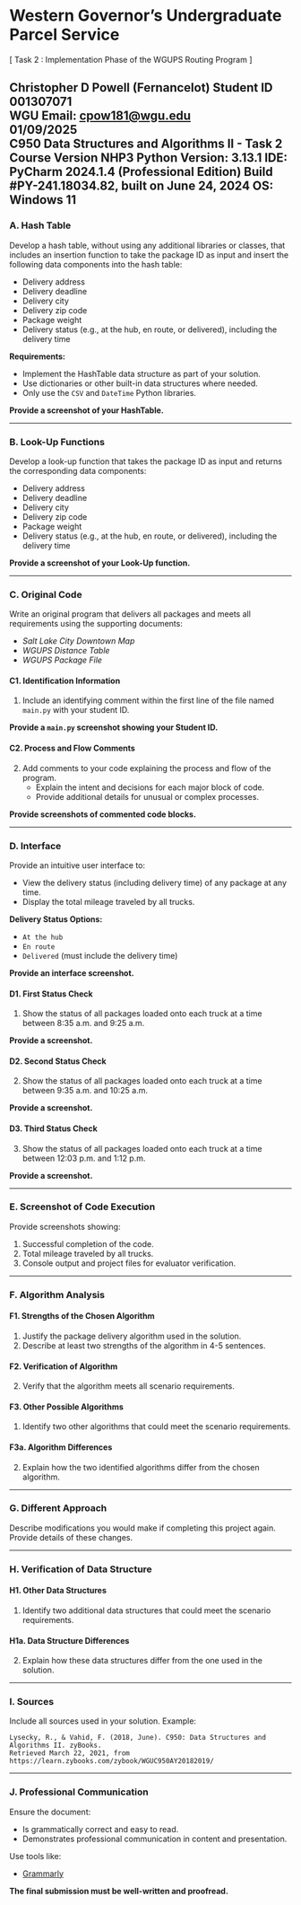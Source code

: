 # Western Governor’s Undergraduate Parcel Service

[ Task 2 : Implementation Phase of the WGUPS Routing Program ]

Christopher D Powell  (Fernancelot)
Student ID 001307071  
WGU Email: cpow181@wgu.edu  
01/09/2025  
C950 Data Structures and Algorithms II - Task 2
Course Version NHP3
Python Version: 3.13.1
IDE: PyCharm 2024.1.4 (Professional Edition)
Build #PY-241.18034.82, built on June 24, 2024
OS: Windows 11
---
### A. Hash Table

Develop a hash table, without using any additional libraries or classes, that includes an insertion function to take the package ID as input and insert the following data components into the hash table:

- Delivery address
- Delivery deadline
- Delivery city
- Delivery zip code
- Package weight
- Delivery status (e.g., at the hub, en route, or delivered), including the delivery time

**Requirements:**
- Implement the HashTable data structure as part of your solution.
- Use dictionaries or other built-in data structures where needed.
- Only use the `CSV` and `DateTime` Python libraries.

**Provide a screenshot of your HashTable.**

---

### B. Look-Up Functions

Develop a look-up function that takes the package ID as input and returns the corresponding data components:

- Delivery address
- Delivery deadline
- Delivery city
- Delivery zip code
- Package weight
- Delivery status (e.g., at the hub, en route, or delivered), including the delivery time

**Provide a screenshot of your Look-Up function.**

---

### C. Original Code

Write an original program that delivers all packages and meets all requirements using the supporting documents:
- *Salt Lake City Downtown Map*
- *WGUPS Distance Table*
- *WGUPS Package File*

#### C1. Identification Information

1. Include an identifying comment within the first line of the file named `main.py` with your student ID.

**Provide a `main.py` screenshot showing your Student ID.**

#### C2. Process and Flow Comments

2. Add comments to your code explaining the process and flow of the program.
   - Explain the intent and decisions for each major block of code.
   - Provide additional details for unusual or complex processes.

**Provide screenshots of commented code blocks.**

---

### D. Interface

Provide an intuitive user interface to:

- View the delivery status (including delivery time) of any package at any time.
- Display the total mileage traveled by all trucks.

**Delivery Status Options:**
- `At the hub`
- `En route`
- `Delivered` (must include the delivery time)

**Provide an interface screenshot.**

#### D1. First Status Check

1. Show the status of all packages loaded onto each truck at a time between 8:35 a.m. and 9:25 a.m.

**Provide a screenshot.**

#### D2. Second Status Check

2. Show the status of all packages loaded onto each truck at a time between 9:35 a.m. and 10:25 a.m.

**Provide a screenshot.**

#### D3. Third Status Check

3. Show the status of all packages loaded onto each truck at a time between 12:03 p.m. and 1:12 p.m.

**Provide a screenshot.**

---

### E. Screenshot of Code Execution

Provide screenshots showing:

1. Successful completion of the code.
2. Total mileage traveled by all trucks.
3. Console output and project files for evaluator verification.

---

### F. Algorithm Analysis

#### F1. Strengths of the Chosen Algorithm

1. Justify the package delivery algorithm used in the solution.
2. Describe at least two strengths of the algorithm in 4-5 sentences.

#### F2. Verification of Algorithm

2. Verify that the algorithm meets all scenario requirements.

#### F3. Other Possible Algorithms

1. Identify two other algorithms that could meet the scenario requirements.

#### F3a. Algorithm Differences

2. Explain how the two identified algorithms differ from the chosen algorithm.

---

### G. Different Approach

Describe modifications you would make if completing this project again. Provide details of these changes.

---

### H. Verification of Data Structure

#### H1. Other Data Structures

1. Identify two additional data structures that could meet the scenario requirements.

#### H1a. Data Structure Differences

2. Explain how these data structures differ from the one used in the solution.

---

### I. Sources

Include all sources used in your solution. Example:

```
Lysecky, R., & Vahid, F. (2018, June). C950: Data Structures and Algorithms II. zyBooks.
Retrieved March 22, 2021, from https://learn.zybooks.com/zybook/WGUC950AY20182019/
```

---

### J. Professional Communication

Ensure the document:
- Is grammatically correct and easy to read.
- Demonstrates professional communication in content and presentation.

Use tools like:
- [Grammarly](https://www.grammarly.com)

**The final submission must be well-written and proofread.**

